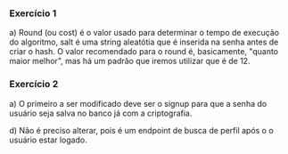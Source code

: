 ### Exercício 1

a) Round (ou cost) é o valor usado para determinar o tempo de execução do algoritmo, salt é uma string aleatótia que é inserida na senha antes de criar o hash. O valor recomendado para o round é, basicamente, "quanto maior melhor", mas há um padrão que iremos utilizar que é de 12.

### Exercício 2

a) O primeiro a ser modificado deve ser o signup para que a senha do usuário seja salva no banco já com a criptografia.

d) Não é preciso alterar, pois é um endpoint de busca de perfil após o o usuário estar logado.
